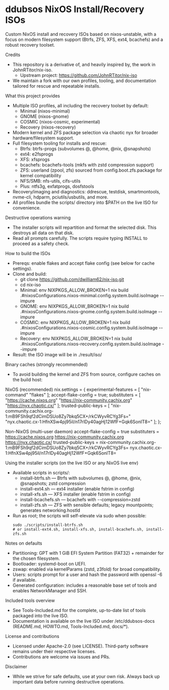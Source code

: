 # ddubsos NixOS Install/Recovery ISOs

Custom NixOS install and recovery ISOs based on nixos-unstable, with a focus on modern filesystem support (Btrfs, ZFS, XFS, ext4, bcachefs) and a robust recovery toolset.

Credits
- This repository is a derivative of, and heavily inspired by, the work in JohnRTitor/nix-iso.
  - Upstream project: https://github.com/JohnRTitor/nix-iso
- We maintain a fork with our own profiles, tooling, and documentation tailored for rescue and repeatable installs.

What this project provides
- Multiple ISO profiles, all including the recovery toolset by default:
  - Minimal (nixos-minimal)
  - GNOME (nixos-gnome)
  - COSMIC (nixos-cosmic, experimental)
  - Recovery (nixos-recovery)
- Modern kernel and ZFS package selection via chaotic nyx for broader hardware/filesystem support.
- Full filesystem tooling for installs and rescue:
  - Btrfs: btrfs-progs (subvolumes @, @home, @nix, @snapshots)
  - ext4: e2fsprogs
  - XFS: xfsprogs
  - bcachefs: bcachefs-tools (mkfs with zstd compression support)
  - ZFS: userland (zpool, zfs) sourced from config.boot.zfs.package for kernel compatibility
  - NFS/SMB: nfs-utils, cifs-utils
  - Plus: ntfs3g, exfatprogs, dosfstools
- Recovery/imaging and diagnostics: ddrescue, testdisk, smartmontools, nvme-cli, hdparm, pciutils/usbutils, and more.
- All profiles bundle the scripts/ directory into $PATH on the live ISO for convenience.

Destructive operations warning
- The installer scripts will repartition and format the selected disk. This destroys all data on that disk.
- Read all prompts carefully. The scripts require typing INSTALL to proceed as a safety check.

How to build the ISOs
- Prereqs: enable flakes and accept flake config (see below for cache settings).
- Clone and build:
  - git clone https://github.com/dwilliam62/nix-iso.git
  - cd nix-iso
  - Minimal: env NIXPKGS_ALLOW_BROKEN=1 nix build .#nixosConfigurations.nixos-minimal.config.system.build.isoImage --impure
  - GNOME:   env NIXPKGS_ALLOW_BROKEN=1 nix build .#nixosConfigurations.nixos-gnome.config.system.build.isoImage --impure
  - COSMIC:  env NIXPKGS_ALLOW_BROKEN=1 nix build .#nixosConfigurations.nixos-cosmic.config.system.build.isoImage --impure
  - Recovery: env NIXPKGS_ALLOW_BROKEN=1 nix build .#nixosConfigurations.nixos-recovery.config.system.build.isoImage --impure
- Result: the ISO image will be in ./result/iso/

Binary caches (strongly recommended)
- To avoid building the kernel and ZFS from source, configure caches on the build host:

NixOS (recommended)
  nix.settings = {
    experimental-features = [ "nix-command" "flakes" ];
    accept-flake-config = true;
    substituters = [
      "https://cache.nixos.org"
      "https://nix-community.cachix.org"
      "https://nyx.chaotic.cx/"
    ];
    trusted-public-keys = [
      "nix-community.cachix.org-1:mB9FSh9qf2dCimDSUo8Zy7bkq5CX+/rkCWyvRCYg3Fs="
      "nyx.chaotic.cx-1:HfnXSw4pj95iI/n17rIDy40agHj12WfF+Gqk6SonIT8="
    ];
  };

Non-NixOS (multi-user daemon)
  accept-flake-config = true
  substituters = https://cache.nixos.org https://nix-community.cachix.org https://nyx.chaotic.cx/
  trusted-public-keys = nix-community.cachix.org-1:mB9FSh9qf2dCimDSUo8Zy7bkq5CX+/rkCWyvRCYg3Fs= nyx.chaotic.cx-1:HfnXSw4pj95iI/n17rIDy40agHj12WfF+Gqk6SonIT8=

Using the installer scripts (on the live ISO or any NixOS live env)
- Available scripts in scripts/:
  - install-btrfs.sh — Btrfs with subvolumes @, @home, @nix, @snapshots; zstd compression
  - install-ext4.sh — ext4 installer (enable fstrim in config)
  - install-xfs.sh — XFS installer (enable fstrim in config)
  - install-bcachefs.sh — bcachefs with --compression=zstd
  - install-zfs.sh — ZFS with sensible defaults; legacy mountpoints; generates networking.hostId
- Run as root; the scripts will self-elevate via sudo when possible:
  ```
  sudo ./scripts/install-btrfs.sh
  # or install-ext4.sh, install-xfs.sh, install-bcachefs.sh, install-zfs.sh
  ```

Notes on defaults
- Partitioning: GPT with 1 GiB EFI System Partition (FAT32) + remainder for the chosen filesystem.
- Bootloader: systemd-boot on UEFI.
- zswap: enabled via kernelParams (zstd, z3fold) for broad compatibility.
- Users: scripts prompt for a user and hash the password with openssl -6 if available.
- Generated configuration: includes a reasonable base set of tools and enables NetworkManager and SSH.

Included tools overview
- See Tools-Included.md for the complete, up-to-date list of tools packaged into the live ISO.
- Documentation is available on the live ISO under /etc/ddubsos-docs (README.md, HOWTO.md, Tools-Included.md, docs/*).

License and contributions
- Licensed under Apache-2.0 (see LICENSE). Third-party software remains under their respective licenses.
- Contributions are welcome via issues and PRs.

Disclaimer
- While we strive for safe defaults, use at your own risk. Always back up important data before running destructive operations.
